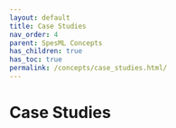 ```yaml
---
layout: default
title: Case Studies
nav_order: 4
parent: SpesML Concepts
has_children: true
has_toc: true
permalink: /concepts/case_studies.html/
---
```

# Case Studies
